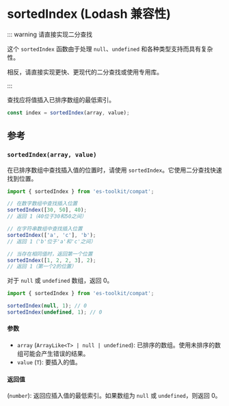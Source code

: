 # sortedIndex (Lodash 兼容性)

::: warning 请直接实现二分查找

这个 `sortedIndex` 函数由于处理 `null`、`undefined` 和各种类型支持而具有复杂性。

相反，请直接实现更快、更现代的二分查找或使用专用库。

:::

查找应将值插入已排序数组的最低索引。

```typescript
const index = sortedIndex(array, value);
```

## 参考

### `sortedIndex(array, value)`

在已排序数组中查找插入值的位置时，请使用 `sortedIndex`。它使用二分查找快速找到位置。

```typescript
import { sortedIndex } from 'es-toolkit/compat';

// 在数字数组中查找插入位置
sortedIndex([30, 50], 40);
// 返回 1（40位于30和50之间）

// 在字符串数组中查找插入位置
sortedIndex(['a', 'c'], 'b');
// 返回 1（'b'位于'a'和'c'之间）

// 当存在相同值时，返回第一个位置
sortedIndex([1, 2, 2, 3], 2);
// 返回 1（第一个2的位置）
```

对于 `null` 或 `undefined` 数组，返回 0。

```typescript
import { sortedIndex } from 'es-toolkit/compat';

sortedIndex(null, 1); // 0
sortedIndex(undefined, 1); // 0
```

#### 参数

- `array` (`ArrayLike<T> | null | undefined`): 已排序的数组。使用未排序的数组可能会产生错误的结果。
- `value` (`T`): 要插入的值。

#### 返回值

(`number`): 返回应插入值的最低索引。如果数组为 `null` 或 `undefined`，则返回 0。
